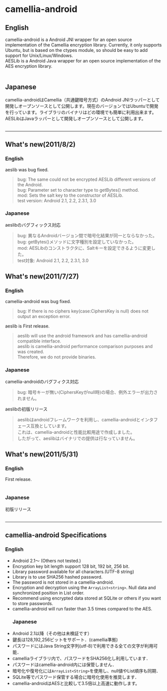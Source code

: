 # **camellia-android** #
## English ##

camellia-android is a Android JNI wrapper for an open source implementation of the Camellia encryption library. Currently, it only supports Ubuntu, but is based on the ctypes module, so should be easy to add support for Unix/Linux/Windows.<br>
AESLib is a Android Java wrapper for an open source implementation of the AES encryption library.<br>
<br>
<h2>Japanese</h2>

camellia-androidはCamellia（共通鍵暗号方式）のAndroid JNIラッパーとして開発しオープンソースとして公開します。現在のバージョンではUbuntuで開発を行っています。ライブラリのバイナリはどの環境でも簡単に利用出来ます。<br>
AESLibはJavaラッパーとして開発しオープンソースとして公開します。<br>
<br>
<hr />

<h2><b>What's new(2011/8/2)</b></h2>
<h3>English</h3>
aeslib was bug fixed.<br>
<blockquote>bug: The same could not be encrypted AESLib different versions of the Android.<br>
bug: Parameter set to character type to getBytes() method.<br>
mod: Sets the salt key to the constructor of AESLib.<br>
test version: Android 2.1, 2.2, 2.3.1, 3.0<br></blockquote>

<h3>Japanese</h3>
aeslibのバグフィックス対応<br>
<blockquote>bug: 異なるAndroidバージョン間で暗号化結果が同一とならなかった。<br>
bug: getBytes()メソッドに文字種別を設定していなかった。<br>
mod: AESLibのコンストラクタに、Saltキーを設定できるように変更した。<br>
test対象: Android 2.1, 2.2, 2.3.1, 3.0<br></blockquote>


<h2><b>What's new(2011/7/27)</b></h2>
<h3>English</h3>
camellia-android was bug fixed.<br>
<blockquote>bug: If there is no ciphers key(case:CiphersKey is null) does not output an exception error.</blockquote>

aeslib is First release.<br>
<blockquote>aeslib will use the android framework and has camellia-android compatible interface.<br>
aeslib is camellia-android performance comparison purposes and was created.<br>
Therefore, we do not provide binaries.<br></blockquote>

<h3>Japanese</h3>
camellia-androidのバグフィクス対応<br>
<blockquote>bug: 暗号キーが無い(CiphersKeyがnull時)の場合、例外エラーが出力されません。<br></blockquote>

aeslibの初版リリース<br>
<blockquote>aeslibはandroidフレームワークを利用し、camellia-androidとインタフェース互換としています。<br>
これは、camellia-androidと性能比較用途で作成しました。<br>
したがって、aeslibはバイナリでの提供は行なっていません。<br></blockquote>


<h2><b>What's new(2011/5/31)</b></h2>
<h3>English</h3>
First release.<br>
<br>
<h3>Japanese</h3>
初版リリース<br>
<br>
<hr />
<h2><b>camellia-android Specifications</b></h2>
<h3>English</h3>
<ul><li>Android 2.1～ (Others not tested.)<br>
</li><li>Encryption key bit length support 128 bit, 192 bit, 256 bit.<br>
</li><li>Library password available for all characters.(UTF-8 string)<br>
</li><li>Library is to use SHA256 hashed password.<br>
</li><li>The password is not stored in a camellia-android.<br>
</li><li>Encryption and decryption using the <code>ArrayList&lt;string&gt;</code>. Null data and synchronized position in List order.<br>
</li><li>Recommend using encrypted data stored at SQLite or others if you want to store passwords​​.<br>
</li><li>camellia-android will run faster than 3.5 times compared to the AES.<br>
<h3>Japanese</h3>
</li><li>Android 2.1以降（その他は未検証です）<br>
</li><li>鍵長は128,192,256ビットをサポート．(camellia準拠)<br>
</li><li>パスワードにはJava String文字列(utf-8)で利用できる全ての文字が利用可能．<br>
</li><li>camelliaライブラリ内で、パスワードをSHA256化し利用しています．<br>
</li><li>パスワードはcamellia-android内には保管しません．<br>
</li><li>暗号化や復号化には<code>ArrayList&lt;String&gt;</code>を使用し、null値やList順序も同期．<br>
</li><li>SQLite等でパスワード保管する場合に暗号化使用を推奨します．<br>
</li><li>camellia-androidはAESと比較して3.5倍以上高速に動作します。